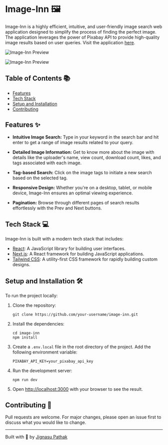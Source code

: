 # Image-Inn 🖼️

Image-Inn is a highly efficient, intuitive, and user-friendly image search web application designed to simplify the process of finding the perfect image. The application leverages the power of Pixabay API to provide high-quality image results based on user queries. Visit the application [here](https://image-inn.vercel.app/).

![Image-Inn Preview](https://lh3.googleusercontent.com/e7s-fsh7TSvxyfWqTXsAN5ZR48mmM-tFbQhBZ2hcliTDgx8C3HtnPeW-cuwCa3uSRNGE3lKW1TEPMyLLIoGw-3QoM6XCPAQ87rBL0LPV0h5b8gL25fBewJHzRU9VTpUGIZ5arwRNu9m06YF8nwVRiYxQafhkR5BhUB6-4vmpRV117M9-YsyTnldcURaAX9hp25WxG3z8-XoRAHCBbBQet20lgo3jy4rRKqm5OaWGeqioQzhMmI5kPIDth68VSU9goKQTA7AAwx6CkDI7rQn3ZsKM370y3BW1ZUGEQZgSAmrtDfQdjq8tzNiTggt6Ij9b8kz7XQa3hDJOpabFNGVZMo6iRrw5AUGN2prI-kcAWTdOzZH_OrgSsvlYvP_ew7ALAPhlyFZxBWdSkSGO2LxOmVJePTcZ7jswKyMdLXESjsJHQSBMnqniScSIEARh_fQIDV6bHNo-vqvAFe3zHyJWeNuU7q50ePg5Od8xMbV7kGfFcxtsWEn5zI5TuVztis8oUDw4ndxDRUCDhe5HZJGNHTqlMhLNi85LHDQ7OHoAYkLAgvBDR2sOn39VjmI-ViLtjf1wOYY1PSxAA71jHI5JBjxKqPJf5r47zjdeQ3-rRZkBMaDTK_cup2m98MYkN5yuMwMhLjqraF3jt1NQQs_aFQ4sJdTU5OzCsFC9_aDJd3RoUmFZ8Titt0hskjoXsGLWTobJaJo13av1XER1JcqOd5kIZrZD5JcPi0h5zczQqS6eo-QQJK4HyOXYAxXGkwiUJFV7tqwb8qd4YeqMhhyR3moPN6tgvVcxXuvlGRSB3l2wmeCJB-KPi7qSRqVQD7yLDE0WxVZpzhhHE_MgliEcCq_dF89aA_TLY85gjuJQ-OxXPqHPuNkQCtXnU3xbvCkAnJ7MMIEMBq_tMZvnjUtmtxXKnLoZ8VeeRz7Zpem10SAq38S0rpSg9eTWw1nT0XYcybyTSk3DMKN48MBOmcIVsNO9jIWBztNBZY4xymdKZEIZl33w2f21aK4BdbecLAhu61_U8ZDEEZ6PFacmNoEh1421nYeBYS_s2LwQ9C27JFm1bT_j1eIodO34E7A=w3456-h1884-s-no?authuser=0)

![Image-Inn Preview](https://lh3.googleusercontent.com/buPjFpd9OWIF_PabAf6sHCuxlMsW4ABBzzUFXhxyZF7E11UY_maJn1jItqKIei9iEnc3a8fUZaMw6UcLE4ibOubkRsbQdtjVA0bIHMdlphimqOYmZuCOn5jZx1EUnbvg1ZKXhGImmo_es7et-zr79B5sJOw82pzTrg76_nvY6z9jm_TLTVjL1sPKs63cXeRuUvR3sBtIu1fk9qA85adlC-tzdH08qgOaQGTiIxwKk-e5vYPRAil7Jd262twNZEsbunGf35QmwfUYuM-IJmPB-LjdXZcyYXIxGqHhO6T2TZQvhn5pkOU1Sikxt8UBSx3vf81BMvtV5CoLQbJ9q4-9WzcKvcgjQMc6fy4190uUoWko3ssZwndcUjlFpaSwJkILLVhniiAq9jTL5UukgKsBBpCAB3rb_QBWMKnSXuH3HEGGdFng-_gTNkEX24Mr8Fsr3UAJKzyiQ74v52wiF3M4-QmihN7PXaloTiRR75soaDn7sQQO04WEfqDyGqzQmi42kvL5D06wG2ipHsoWmErWLlk7eisPS6r1GfeLc7UnIV6jJ4FZOipYRFlwDSp6GSt3b83hAL-vHq4k0pnvLLZuZKiXFGw1eXdCHZIDlDFcKhJLA_YflhM888l8DOSi7WfgzrSkwxa-Tx5fxmWQbMWVtWoB_R0pO8Hl0mGi0o6CK-pOazTX_u8FAi8Ub67tKTCYQY1t6kBE4Y7-WLGLdS91mwUafm23ubanWyDweYOSA7IEpPYybGO5UpmJ10_On1uYD4KrcEr4HT_xWpmHLFvJh_tDgQ0UVEqj386w9G6b5f035dG0B52pxLvN7TOtHGhMrzZo6I1fM5VrWND942ZjLaP_gsAUkMfMyci22oEMdHFqnMB9nPXg4jbxHFxprGi5nbifLcNKWwlRNkeLFTGO5NKAiWxjOStlfsag1FJ0_cDLLeDR-15DV5EFz4hYAZf1FtUXA9SBOA100wS5n9XnsY_JbU1ci64PDA3YfMs3oLnJ9pKubfSPHnAsU9bzwj6j_HWK8vXAnMWWAyGW_PcG1oQdVQLOBfqUVK3XAb0lFsR9nR9or84fB-HByhY=w3456-h1994-s-no?authuser=0)

## Table of Contents 📚

- [Features](#features)
- [Tech Stack](#tech-stack)
- [Setup and Installation](#setup-and-installation)
- [Contributing](#contributing)

## Features ✨

- **Intuitive Image Search:** Type in your keyword in the search bar and hit enter to get a range of image results related to your query.
  
- **Detailed Image Information:** Get to know more about the image with details like the uploader's name, view count, download count, likes, and tags associated with each image.

- **Tag-based Search:** Click on the image tags to initiate a new search based on the selected tag.

- **Responsive Design:** Whether you're on a desktop, tablet, or mobile device, Image-Inn ensures an optimal viewing experience.

- **Pagination:** Browse through different pages of search results effortlessly with the Prev and Next buttons.

## Tech Stack 💻

Image-Inn is built with a modern tech stack that includes:

- [React](https://reactjs.org/): A JavaScript library for building user interfaces.
- [Next.js](https://nextjs.org/): A React framework for building JavaScript applications.
- [Tailwind CSS](https://tailwindcss.com/): A utility-first CSS framework for rapidly building custom designs.

## Setup and Installation 🛠️

To run the project locally:

1. Clone the repository:
    ```
    git clone https://github.com/your-username/image-inn.git
    ```
2. Install the dependencies:
    ```
    cd image-inn
    npm install
    ```
3. Create a `.env.local` file in the root directory of the project. Add the following environment variable:
    ```
    PIXABAY_API_KEY=your_pixabay_api_key
    ```
4. Run the development server:
    ```
    npm run dev
    ```
5. Open [http://localhost:3000](http://localhost:3000) with your browser to see the result.

## Contributing 🤝

Pull requests are welcome. For major changes, please open an issue first to discuss what you would like to change.

---

Built with 💜 by [Jignasu Pathak](https://github.com/Mister-JP)
